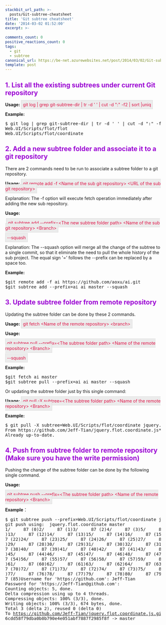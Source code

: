 ```yaml
---
stackbit_url_path: >-
  posts/Git-subtree-cheatsheet
title: 'Git subtree cheatsheet'
date: '2014-03-02 01:52:00'
excerpt: >-
  
comments_count: 0
positive_reactions_count: 0
tags: 
  - git
  - subtree
canonical_url: https://be-net.azurewebsites.net/post/2014/03/02/Git-subtree-cheatsheet
template: post
---
```

<h2><span style="color: #9b00d3">1. List all the existing subtrees under current Git repository</span></h2>  <p><strong>Usage: </strong><span style="border-top: #d9d9d9 1px solid; border-right: #d9d9d9 1px solid; border-bottom: #d9d9d9 1px solid; color: #de1144; padding-bottom: 5px; padding-top: 5px; padding-left: 5px; border-left: #d9d9d9 1px solid; padding-right: 5px; background-color: #ececec">git log | grep git-subtree-dir | tr -d ' ' | cut -d &quot;:&quot; -f2 | sort |uniq</span></p>  <p><strong>Example:</strong></p>  <pre class="cmd">$ git log | grep git-subtree-dir | tr -d ' ' | cut -d &quot;:&quot; -f2 | sort |uniq
Web.UI/Scripts/flot/flot
Web.UI/Scripts/flot/coordinate</pre>

<h2><span style="color: #9b00d3">2. Add a new subtree folder and associate it to a git repository</span></h2>

<p>There are 2 commands need to be run to associate a subtree folder to a git repository.</p>

<p><strong>Usage: </strong><span style="border-top: #d9d9d9 1px solid; border-right: #d9d9d9 1px solid; border-bottom: #d9d9d9 1px solid; color: #de1144; padding-bottom: 5px; padding-top: 5px; padding-left: 5px; border-left: #d9d9d9 1px solid; padding-right: 5px; background-color: #ececec">git remote add -f &lt;Name of the sub git repository&gt; &lt;URL of the sub git repository&gt;</span></p>

<p>Explanation: The -f option will execute fetch operation immediately after adding the new sub repository.</p>

<p><strong>Usage:</strong></p>

<p><strong>&#160;</strong><span style="border-top: #d9d9d9 1px solid; border-right: #d9d9d9 1px solid; border-bottom: #d9d9d9 1px solid; color: #de1144; padding-bottom: 5px; padding-top: 5px; padding-left: 5px; border-left: #d9d9d9 1px solid; padding-right: 5px; background-color: #ececec">git subtree add --prefix=&lt;The new subtree folder path&gt; &lt;Name of the sub git repository&gt; &lt;Branch&gt;</span></p>

<p><span style="border-top: #d9d9d9 1px solid; border-right: #d9d9d9 1px solid; border-bottom: #d9d9d9 1px solid; color: #de1144; padding-bottom: 5px; padding-top: 5px; padding-left: 5px; border-left: #d9d9d9 1px solid; padding-right: 5px; background-color: #ececec">--squash</span></p>

<p>Explanation: The --squash option will merge all the change of the subtree to a single commit, so that it eliminate the need to pull the whole history of the sub project. The equal sign '=' follows the --prefix can be replaced by a space too.</p>

<p><strong>Example:</strong></p>

<pre class="cmd">$git remote add -f ai https://github.com/aoxu/ai.git&#160;&#160; <br />$git subtree add --prefix=ai ai master --squash&#160; </pre>

<h2><span style="color: #9b00d3">3. Update subtree folder from remote repository</span></h2>

<p>Updating the subtree folder can be done by these 2 commands.</p>

<p><strong>Usage: </strong><span style="border-top: #d9d9d9 1px solid; border-right: #d9d9d9 1px solid; border-bottom: #d9d9d9 1px solid; color: #de1144; padding-bottom: 5px; padding-top: 5px; padding-left: 5px; border-left: #d9d9d9 1px solid; padding-right: 5px; background-color: #ececec">git fetch &lt;Name of the remote repository&gt; &lt;branch&gt;</span></p>

<p><strong>Usage: </strong></p>

<p><span style="border-top: #d9d9d9 1px solid; border-right: #d9d9d9 1px solid; border-bottom: #d9d9d9 1px solid; color: #de1144; padding-bottom: 5px; padding-top: 5px; padding-left: 5px; border-left: #d9d9d9 1px solid; padding-right: 5px; background-color: #ececec">git subtree pull --prefix=&lt;The subtree folder path&gt; &lt;Name of the remote repository&gt; &lt;Branch&gt; </span></p>

<p><span style="border-top: #d9d9d9 1px solid; border-right: #d9d9d9 1px solid; border-bottom: #d9d9d9 1px solid; color: #de1144; padding-bottom: 5px; padding-top: 5px; padding-left: 5px; border-left: #d9d9d9 1px solid; padding-right: 5px; background-color: #ececec">--squash</span></p>

<p><strong>Example:</strong></p>

<pre class="cmd">$git fetch ai master
$git subtree pull --prefix=ai ai master --squash</pre>

<p>Or updating the subtree folder just by this single command:</p>

<p><strong>Usage: </strong><span style="border-top: #d9d9d9 1px solid; border-right: #d9d9d9 1px solid; border-bottom: #d9d9d9 1px solid; color: #de1144; padding-bottom: 5px; padding-top: 5px; padding-left: 5px; border-left: #d9d9d9 1px solid; padding-right: 5px; background-color: #ececec">git pull -X subtree=&lt;The subtree folder path&gt; &lt;Name of the remote repository&gt; &lt;Branch&gt;</span></p>

<p><strong>Example:</strong></p>

<pre class="cmd">$ git pull -X subtree=Web.UI/Scripts/flot/coordinate jquery.flot.coordinate master
From https://github.com/Jeff-Tian/jquery.flot.coordinate.js* branch            master     -&gt; FETCH_HEAD
Already up-to-date.</pre>

<h2><span style="color: #9b00d3">4. Push from subtree folder to remote repository (Make sure you have the write permission)</span></h2>

<p>Pushing the change of the subtree folder can be done by the following single command.</p>

<p><strong>Usage: </strong></p>

<p><span style="border-top: #d9d9d9 1px solid; border-right: #d9d9d9 1px solid; border-bottom: #d9d9d9 1px solid; color: #de1144; padding-bottom: 5px; padding-top: 5px; padding-left: 5px; border-left: #d9d9d9 1px solid; padding-right: 5px; background-color: #ececec">git subtree push --prefix=&lt;The subtree folder path&gt; &lt;Name of the remote repository&gt; &lt;Branch&gt;</span></p>

<p><strong>Example</strong>：</p>

<pre class="cmd">$ git subtree push --prefix=Web.UI/Scripts/flot/coordinate jquery.flot.coordinate master
git push using:  jquery.flot.coordinate master
1/     87 (0)2/     87 (1)3/     87 (2)4/     87 (3)5/     87 (4)6/     87 (5)7/87 (6)8/     87 (7)9/     87 (8)10/     87 (9)11/     87 (10)12/     87 (11
)13/     87 (12)14/     87 (13)15/     87 (14)16/     87 (15)17/     87 (16)18/87 (17)19/     87 (18)20/     87 (19)21/     87 (20)22/     87 (21)23/     8
7 (22)24/     87 (23)25/     87 (24)26/     87 (25)27/     87 (26)28/     87 (27
)29/     87 (28)30/     87 (29)31/     87 (30)32/     87 (31)33/     87 (32)34/87 (33)35/     87 (34)36/     87 (35)37/     87 (36)38/     87 (37)39/     8
7 (38)40/     87 (39)41/     87 (40)42/     87 (41)43/     87 (42)44/     87 (43
)45/     87 (44)46/     87 (45)47/     87 (46)48/     87 (47)49/     87 (48)50/87 (49)51/     87 (50)52/     87 (51)53/     87 (52)54/     87 (53)55/     8
7 (54)56/     87 (55)57/     87 (56)58/     87 (57)59/     87 (58)60/     87 (59
)61/     87 (60)62/     87 (61)63/     87 (62)64/     87 (63)65/     87 (64)66/87 (65)67/     87 (66)68/     87 (67)69/     87 (68)70/     87 (69)71/     8
7 (70)72/     87 (71)73/     87 (72)74/     87 (73)75/     87 (74)76/     87 (75
)77/     87 (76)78/     87 (77)79/     87 (78)80/     87 (79)81/     87 (80)82/87 (81)83/     87 (82)84/     87 (83)85/     87 (84)86/     87 (84)87/     8
7 (85)Username for 'https://github.com': Jeff-Tian
Password for 'https://Jeff-Tian@github.com':
Counting objects: 5, done.
Delta compression using up to 4 threads.
Compressing objects: 100% (3/3), done.
Writing objects: 100% (3/3), 674 bytes, done.
Total 3 (delta 2), reused 0 (delta 0)
To <a href="https://github.com/Jeff-Tian/jquery.flot.coordinate.js.git2b45e6b..6cdd58f">https://github.com/Jeff-Tian/jquery.flot.coordinate.js.git2b45e6b..6cdd58f</a>  <br />6cdd58f79dba0b0b790e4e051abf7887f2985f8f -&gt; master</pre>